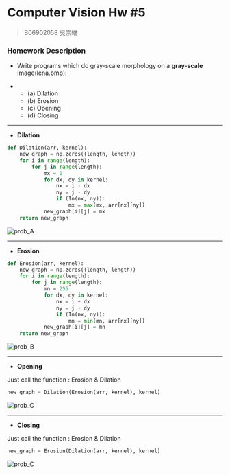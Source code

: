 # Computer Vision Hw #5

> B06902058 吳崇維  																											     

### Homework Description

- Write programs which do gray-scale morphology on a **gray-scale** image(lena.bmp):

- - (a) Dilation
  - (b) Erosion
  - (c) Opening
  - (d) Closing

--------------



- **Dilation**

```python
def Dilation(arr, kernel):
    new_graph = np.zeros((length, length))
    for i in range(length):
        for j in range(length):
            mx = 0
            for dx, dy in kernel:
                nx = i - dx
                ny = j - dy
                if (In(nx, ny)):
                    mx = max(mx, arr[nx][ny])
            new_graph[i][j] = mx
    return new_graph
```

![prob_A](/Users/loyolaaa/2019_fall/CV/HW5/prob_A.bmp)

---------------------



- **Erosion** 

```python
def Erosion(arr, kernel):
    new_graph = np.zeros((length, length))
    for i in range(length):
        for j in range(length):
            mn = 255
            for dx, dy in kernel:
                nx = i + dx
                ny = j + dy
                if (In(nx, ny)):
                    mn = min(mn, arr[nx][ny])
            new_graph[i][j] = mn
    return new_graph
```

![prob_B](/Users/loyolaaa/2019_fall/CV/HW5/prob_B.bmp)



-----------------------



- **Opening**

Just call the function : Erosion & Dilation

```python
new_graph = Dilation(Erosion(arr, kernel), kernel)
```

![prob_C](/Users/loyolaaa/2019_fall/CV/HW5/prob_C.bmp)

--------------

- **Closing**

Just call the function : Erosion & Dilation

```python
new_graph = Erosion(Dilation(arr, kernel), kernel)
```

![prob_C](/Users/loyolaaa/2019_fall/CV/HW5/prob_D.bmp)


